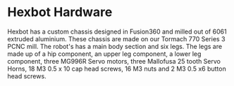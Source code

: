 # Hexbot Hardware

Hexbot has a custom chassis designed in Fusion360 and milled out of 6061 extruded aluminium. These chassis are made on our Tormach 770 Series 3 PCNC mill. The robot's has a main body section and six legs. The legs are made up of a hip component, an upper leg component, a lower leg component, three MG996R Servo motors, three Mallofusa 25 tooth Servo Horns, 18 M3 0.5 x 10 cap head screws, 16 M3 nuts and 2 M3 0.5 x6 button head screws.    
